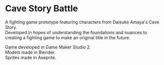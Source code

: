 # Cave Story Battle
A fighting game prototype featuring characters from Daisuke Amaya's Cave Story.  
Developed in hopes of understanding the foundations and nuances to creating a fighting game to make an original title in the future.

Game developed in Game Maker Studio 2.  
Models made in Blender.  
Sprites made in Aseprite.  



